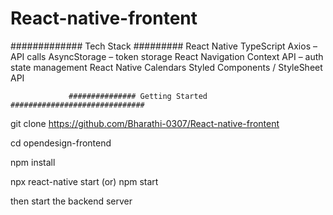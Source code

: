 # React-native-frontent


############# Tech Stack #########
React Native
 TypeScript
 Axios – API calls
 AsyncStorage – token storage
React Navigation
 Context API – auth state management
 React Native Calendars
 Styled Components / StyleSheet API


                 ############### Getting Started ##############################
<!-- first u need to cloe this repo  -->

 git clone https://github.com/Bharathi-0307/React-native-frontent
 <!-- then  -->
 cd opendesign-frontend


 <!-- Install Dependencies Node modules  -->
 npm install

<!-- just start Start Metro Bundler -->

npx react-native start  (or)
  npm start 


<!-- dont change base url baseURL: 'http://localhost:3000', -->

then start the backend server  





<!-- System requerment  -->
<!-- 

Node.js	>= 14.x (LTS)
Expo CLI	npm install -g expo-cli

# Install Expo CLI (if not already installed)
npm install -g expo-cli

# Start the Expo dev server
npx expo start
 -->

